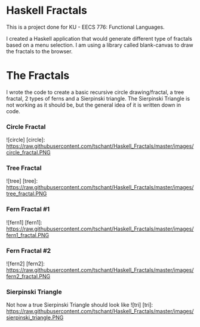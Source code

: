 Haskell Fractals
================

This is a project done for KU - EECS 776: Functional Languages.

I created a Haskell application that would generate different type of fractals based on a menu selection.
I am using a library called blank-canvas to draw the fractals to the browser.

The Fractals
================
I wrote the code to create a basic recursive circle drawing/fractal, a tree fractal, 2 types of ferns and a Sierpinski triangle.
The Sierpinski Triangle is not working as it should be, but the general idea of it is written down in code.

### Circle Fractal
![circle]
[circle]: https://raw.githubusercontent.com/tschant/Haskell_Fractals/master/images/circle_fractal.PNG

### Tree Fractal
![tree]
[tree]: https://raw.githubusercontent.com/tschant/Haskell_Fractals/master/images/tree_fractal.PNG

### Fern Fractal #1
![fern1]
[fern1]: https://raw.githubusercontent.com/tschant/Haskell_Fractals/master/images/fern1_fractal.PNG

### Fern Fractal #2
![fern2]
[fern2]: https://raw.githubusercontent.com/tschant/Haskell_Fractals/master/images/fern2_fractal.PNG

### Sierpinski Triangle

Not how a true Sierpinski Triangle should look like
![tri]
[tri]: https://raw.githubusercontent.com/tschant/Haskell_Fractals/master/images/sierpinski_triangle.PNG
